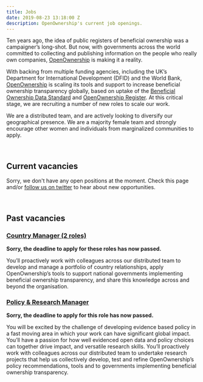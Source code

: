 ```yaml
---
title: Jobs
date: 2019-08-23 13:18:00 Z
description: OpenOwnership's current job openings.
---
```


Ten years ago, the idea of public registers of beneficial ownership was a campaigner’s long-shot. But now, with governments across the world committed to collecting and publishing information on the people who really own companies, [OpenOwnership](http://openownership.org) is making it a reality. 

With backing from multiple funding agencies, including the UK’s Department for International Development (DFID) and the World Bank, [OpenOwnership](http://openownership.org) is scaling its tools and support to increase beneficial ownership transparency globally, based on uptake of the [Beneficial Ownership Data Standard](http://standard.openownership.org/en/v0-1/) and [OpenOwnership Register](https://register.openownership.org). At this critical stage, we are recruiting a number of new roles to scale our work. 

We are a distributed team, and are actively looking to diversify our geographical presence. We are a majority female team and strongly encourage other women and individuals from marginalized communities to apply.

<br>

## Current vacancies
Sorry, we don't have any open positions at the moment. Check this page and/or [follow us on twitter](https://twitter.com/openownership) to hear about new opportunities.

<br>

## Past vacancies

### [Country Manager (2 roles)](https://app.beapplied.com/apply/bmowpus57u)

**Sorry, the deadline to apply for these roles has now passed.**

You’ll proactively work with colleagues across our distributed team to develop and manage a portfolio of country relationships, apply OpenOwnership’s tools to support national governments implementing beneficial ownership transparency, and share this knowledge across and beyond the organisation.


### [Policy & Research Manager](https://app.beapplied.com/apply/0nsvo7swpn)

**Sorry, the deadline to apply for this role has now passed.**

You will be excited by the challenge of developing evidence based policy in a fast moving area in which your work can have significant global impact. You’ll have a passion for how well evidenced open data and policy choices can together drive impact, and versatile research skills. You’ll proactively work with colleagues across our distributed team to undertake research projects that help us collectively develop, test and refine OpenOwnership’s policy recommendations, tools and to governments implementing beneficial ownership transparency. 